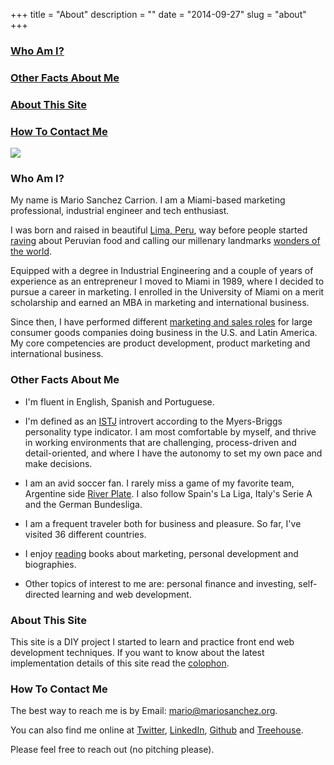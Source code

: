 +++
title = "About"
description = ""
date = "2014-09-27"
slug = "about"
+++

<h3><a href="#1">Who Am I?</a></h3>
<h3><a href="#2">Other Facts About Me</a></h3>
<h3><a href="#3">About This Site</a></h3>
<h3><a href="#4">How To Contact Me</a></h3>

<img src="http://farm5.staticflickr.com/4032/4447940514_44c70d069c_z.jpg" class="otherpic"><br />
<a name="1"></a>

### Who Am I? ###

My name is Mario Sanchez Carrion. I am a Miami-based marketing professional, industrial engineer and tech enthusiast. 

I was born and raised in beautiful [Lima, Peru](http://farm5.staticflickr.com/4115/4935682049_a0215ceb6e_z.jpg), way before people started [raving](http://goo.gl/h0lZgl) about Peruvian food and calling our millenary landmarks [wonders of the world](http://news.nationalgeographic.com/news/2007/07/photogalleries/seven-wonders/photo5.html).

Equipped with a degree in Industrial Engineering and a couple of years of experience as an entrepreneur I moved to Miami in 1989, where I decided to pursue a career in marketing. I enrolled in the University of Miami on a merit scholarship and earned an MBA in marketing and international business.

Since then, I have performed different [marketing and sales roles](http://www.linkedin.com/in/mariobox/) for large consumer goods companies doing business in the U.S. and Latin America. My core competencies are product development, product marketing and international business. 

<a name="2"></a>

### Other Facts About Me ###

* I'm fluent in English, Spanish and Portuguese.

* I'm defined as an [ISTJ](http://www.16personalities.com/istj-personality) introvert according to the Myers-Briggs personality type indicator. I am most comfortable by myself, and thrive in working environments that are challenging, process-driven and detail-oriented, and where I have the autonomy to set my own pace and make decisions.

* I am an avid soccer fan. I rarely miss a game of my favorite team, Argentine side [River Plate](http://farm5.staticflickr.com/4055/4448440498_5d731b2102_z.jpg). I also follow Spain's La Liga, Italy's Serie A and the German Bundesliga.

* I am a frequent traveler both for business and pleasure. So far, I've visited 36 different countries.

* I enjoy [reading](../reading/) books about marketing, personal development and biographies.

* Other topics of interest to me are: personal finance and investing, self-directed learning and web development.

<a name="3"></a>

### About This Site ###

This site is a DIY project I started to learn and practice front end web development techniques. If you want to know about the latest implementation details of this site read the [colophon](../colophon/).


<a name="4"></a>

### How To Contact Me ###

The best way to reach me is by Email: <a href="mailto:mario@mariosanchez.org">mario@mariosanchez.org</a>.

You can also find me online at [Twitter](http://www.twitter.com/mariobox/), [LinkedIn](http://www.linkedin.com/in/mariobox), [Github](http://www.github.com/mariobox) and [Treehouse](http://www.teamtreehouse.com/mariosanchezcarrion).

Please feel free to reach out (no pitching please).

